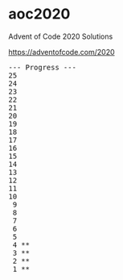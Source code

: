 # aoc2020

Advent of Code 2020 Solutions

https://adventofcode.com/2020
<pre>
--- Progress ---
25
24
23
22
21
20
19
18
17
16
15
14
13
12
11
10
 9
 8
 7
 6
 5
 4 **
 3 **
 2 **
 1 **
</pre>
